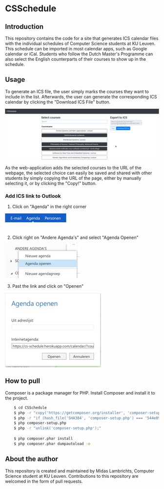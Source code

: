 # CSSchedule

## Introduction

This repository contains the code for a site that generates ICS calendar files with the individual schedules of Computer Science students at KU Leuven.
This schedule can be imported in most calendar apps, such as Google calendar or iCal. Students who follow the Dutch Master's Programme can also select the English counterparts of their courses to show up in the schedule.

## Usage

To generate an ICS file, the user simply marks the courses they want to include in the list. Afterwards, the user can generate the corresponding ICS calendar by clicking the "Download ICS File" button.

![Screenshot Usage](/images/Screenshot_20171003_150328.png)

As the web-application adds the selected courses to the URL of the webpage, the selected choice can easily be saved and shared with other students by simply copying the URL of the page, either by manually selecting it, or by clicking the "Copy!" button.

### Add ICS link to Outlook

1. Click on "Agenda" in the right corner

![Screenshot Agenda](/images/ClickAgenda.png)

2. Click right on "Andere Agenda's" and select "Agenda Openen"

![Screenshot Open Agenda](images/OpenAgenda.png)

3. Past the link and click on "Openen"

![Screenshot Past Link](images/PastLink.png)


## How to pull

Composer is a package manager for PHP. Install Composer and install it to the project.

```bash
    $ cd CSSchedule
    $ php -r "copy('https://getcomposer.org/installer', 'composer-setup.php');"
    $ php -r "if (hash_file('SHA384', 'composer-setup.php') === '544e09ee996cdf60ece3804abc52599c22b1f40f4323403c44d44fdfdd586475ca9813a858088ffbc1f233e9b180f061') { echo 'Installer verified'; } else { echo 'Installer corrupt'; unlink('composer-setup.php'); } echo PHP_EOL;"
    $ php composer-setup.php
    $ php -r "unlink('composer-setup.php');"

    $ php composer.phar install
    $ php composer.phar dumpautoload -o
```

## About the author

This repository is created and maintained by Midas Lambrichts, Computer Science student at KU Leuven. Contributions to this repository are welcomed in the form of pull requests.
